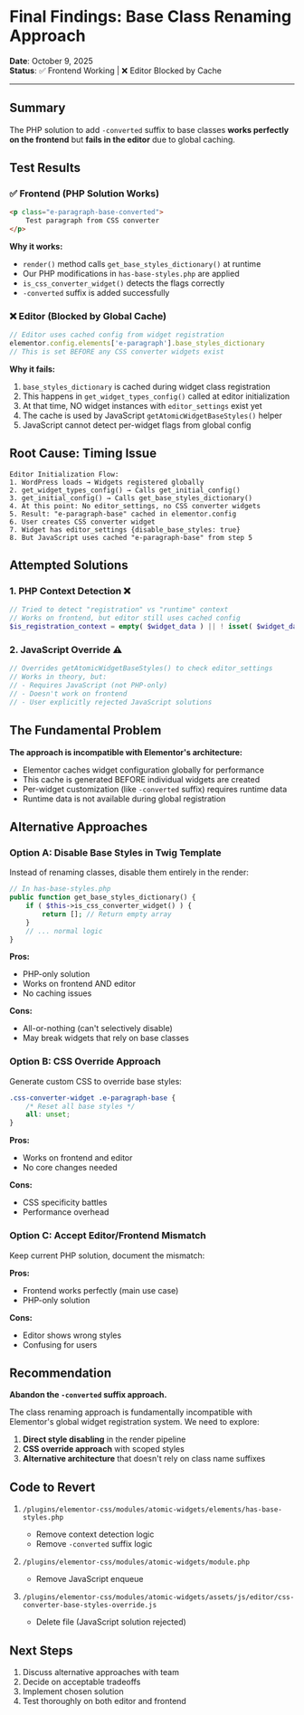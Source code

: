 # Final Findings: Base Class Renaming Approach

**Date**: October 9, 2025  
**Status**: ✅ Frontend Working | ❌ Editor Blocked by Cache

---

## Summary

The PHP solution to add `-converted` suffix to base classes **works perfectly on the frontend** but **fails in the editor** due to global caching.

## Test Results

### ✅ Frontend (PHP Solution Works)
```html
<p class="e-paragraph-base-converted">
    Test paragraph from CSS converter
</p>
```

**Why it works:**
- `render()` method calls `get_base_styles_dictionary()` at runtime
- Our PHP modifications in `has-base-styles.php` are applied
- `is_css_converter_widget()` detects the flags correctly
- `-converted` suffix is added successfully

### ❌ Editor (Blocked by Global Cache)
```javascript
// Editor uses cached config from widget registration
elementor.config.elements['e-paragraph'].base_styles_dictionary
// This is set BEFORE any CSS converter widgets exist
```

**Why it fails:**
1. `base_styles_dictionary` is cached during widget class registration
2. This happens in `get_widget_types_config()` called at editor initialization
3. At that time, NO widget instances with `editor_settings` exist yet
4. The cache is used by JavaScript `getAtomicWidgetBaseStyles()` helper
5. JavaScript cannot detect per-widget flags from global config

## Root Cause: Timing Issue

```
Editor Initialization Flow:
1. WordPress loads → Widgets registered globally
2. get_widget_types_config() → Calls get_initial_config()
3. get_initial_config() → Calls get_base_styles_dictionary()
4. At this point: No editor_settings, no CSS converter widgets
5. Result: "e-paragraph-base" cached in elementor.config
6. User creates CSS converter widget
7. Widget has editor_settings {disable_base_styles: true}
8. But JavaScript uses cached "e-paragraph-base" from step 5
```

## Attempted Solutions

### 1. PHP Context Detection ❌
```php
// Tried to detect "registration" vs "runtime" context
// Works on frontend, but editor still uses cached config
$is_registration_context = empty( $widget_data ) || ! isset( $widget_data['id'] );
```

### 2. JavaScript Override ⚠️
```javascript
// Overrides getAtomicWidgetBaseStyles() to check editor_settings
// Works in theory, but:
// - Requires JavaScript (not PHP-only)
// - Doesn't work on frontend
// - User explicitly rejected JavaScript solutions
```

## The Fundamental Problem

**The approach is incompatible with Elementor's architecture:**

- Elementor caches widget configuration globally for performance
- This cache is generated BEFORE individual widgets are created
- Per-widget customization (like `-converted` suffix) requires runtime data
- Runtime data is not available during global registration

## Alternative Approaches

### Option A: Disable Base Styles in Twig Template
Instead of renaming classes, disable them entirely in the render:

```php
// In has-base-styles.php
public function get_base_styles_dictionary() {
    if ( $this->is_css_converter_widget() ) {
        return []; // Return empty array
    }
    // ... normal logic
}
```

**Pros:**
- PHP-only solution
- Works on frontend AND editor
- No caching issues

**Cons:**
- All-or-nothing (can't selectively disable)
- May break widgets that rely on base classes

### Option B: CSS Override Approach
Generate custom CSS to override base styles:

```css
.css-converter-widget .e-paragraph-base {
    /* Reset all base styles */
    all: unset;
}
```

**Pros:**
- Works on frontend and editor
- No core changes needed

**Cons:**
- CSS specificity battles
- Performance overhead

### Option C: Accept Editor/Frontend Mismatch
Keep current PHP solution, document the mismatch:

**Pros:**
- Frontend works perfectly (main use case)
- PHP-only solution

**Cons:**
- Editor shows wrong styles
- Confusing for users

## Recommendation

**Abandon the `-converted` suffix approach.**

The class renaming approach is fundamentally incompatible with Elementor's global widget registration system. We need to explore:

1. **Direct style disabling** in the render pipeline
2. **CSS override approach** with scoped styles
3. **Alternative architecture** that doesn't rely on class name suffixes

## Code to Revert

1. `/plugins/elementor-css/modules/atomic-widgets/elements/has-base-styles.php`
   - Remove context detection logic
   - Remove `-converted` suffix logic
   
2. `/plugins/elementor-css/modules/atomic-widgets/module.php`
   - Remove JavaScript enqueue

3. `/plugins/elementor-css/modules/atomic-widgets/assets/js/editor/css-converter-base-styles-override.js`
   - Delete file (JavaScript solution rejected)

## Next Steps

1. Discuss alternative approaches with team
2. Decide on acceptable tradeoffs
3. Implement chosen solution
4. Test thoroughly on both editor and frontend

